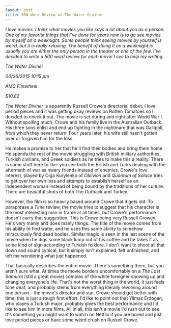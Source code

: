 ```yaml
---
layout: post
title: 500 Word Review of The Water Diviner 
---
```


*I love movies. I think what movies you like says a lot about you as a person. One of my favorite things that I've done for years now is to go see movies by myself on a weeknight. Some people think seeing movies by yourself is weird, but it is really relaxing. The benefit of doing it on a weeknight is usually you are either the only person in the theater or one of the few. I've decided to write a 500 word review for each movie I see to help my writing.*

*The Water Diviner*

*04/26/2015 10:15 pm*

*AMC Firewheel*

*$10.82* 

*The Water Diviner* is apparently Russell Crowe's directorial debut. I love period pieces and it was getting okay reviews on Rotten Tomatoes so I decided to check it out. The movie is set during and right after World War I. Without spoiling much, Crowe and his family live in the Australian Outback. His three sons enlist and end up fighting in the nightmare that was Gallipoli, from which they never return. Four years later, his wife still hasn't gotten over or forgiven him for the loss.

He makes a promise to her that he'll find their bodies and bring them home. He spends the rest of the movie struggling with British military authorities, Turkish civilians, and Greek soldiers as he tries to make this a reality. There is some stuff here to like: you see both the British and Turks dealing with the aftermath of war as nwary friends instead of enemies. Crowe's love interest, played by Olga Kurylenko of *Oblivion* and *Quantum of Solace* tries to get over her own loss and attempts to establish herself as an independent woman instead of being bound by the traditions of her culture. There are beautiful shots of both The Outback and Turkey. 

However, the film is so heavily based around Crowe that it gets old. To paraphrase a *Time* review, the movie tries to suggest that his character is the most interesting man in frame at all times, but Crowe's performance doesn't carry that suggestion. This is Crowe being very Russell Crowey. He's very manly and does manly things. The title of the movie comes from his ability to find water, and he uses this same ability to somehow miraculously find dead bodies. Similar magic is seen in the last scene of the movie when he digs some black lump out of his coffee and he takes it as some kind of sign according to Turkish folklore. I don't want to shoot all that down and sound cynical, but it simply isn't explained, felt unfinished, and left me wondering what just happened. 

That basically describes the entire movie. There's something there, but you aren't sure what. At times the movie borders uncomfortably on a *The Last Samurai* (still a great movie) complex of the white foreigner showing up and changing everyone's life. That's not the worst thing in the world, it just feels tone deaf, and probably stems from everything literally revolving around one person - the movie's director and star. Crowe should get better with time, this is just a rough first effort. I'd like to point out that Yilmaz Erdogan, who playes a Turkish major, probably gives the best performance and I'd like to see him in more films. All in all, this isn't a movie I'd rush out to see. It's something you might want to watch on Netflix if you are bored and just love period pieces or have some weird crush on Russell Crowe. 
